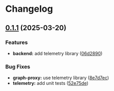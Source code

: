 # Changelog

## [0.1.1](https://github.com/DiamondLightSource/workflows/compare/telemetry@v0.1.0...telemetry@v0.1.1) (2025-03-20)


### Features

* **backend:** add telemetry library ([06d2890](https://github.com/DiamondLightSource/workflows/commit/06d2890bf3073b9b823b2d691724f21e95e68296))


### Bug Fixes

* **graph-proxy:** use telemetry library ([8e7d7ec](https://github.com/DiamondLightSource/workflows/commit/8e7d7ec178e31e053e8c7d5fa9affa5767fed84f))
* **telemetry:** add unit tests ([52e75de](https://github.com/DiamondLightSource/workflows/commit/52e75de0dc094317b1d4c274cae6ee0c3c5e9263))
